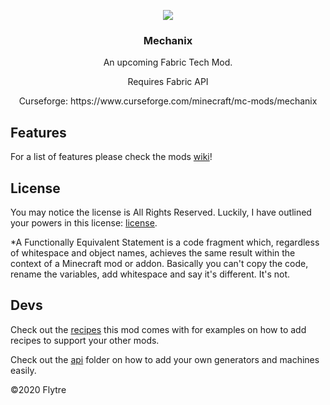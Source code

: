 <p align="center"><img src="https://imgur.com/FK8W3Mn.png"></p>
<h3 align="center">Mechanix</h3>
<p align="center">An upcoming Fabric Tech Mod.</p>
<p align="center">
  Requires Fabric API
</p>
<p align="center">
  Curseforge: https://www.curseforge.com/minecraft/mc-mods/mechanix
</p>

## Features
For a list of features please check the mods [wiki](https://www.flytre.net/mechanix)!

## License
You may notice the license is All Rights Reserved. Luckily, I have outlined your powers in this license: [license](https://github.com/Flytre/Mechanix/blob/master/LICENSE).

*A Functionally Equivalent Statement is a code fragment which, regardless of whitespace and object names, achieves the same result within the context of a Minecraft mod or addon. Basically you can't copy the code, rename the variables, add whitespace and say it's different. It's not.


## Devs
Check out the [recipes](https://github.com/Flytre/Mechanix/tree/master/src/main/resources/data/mechanix/recipes) this mod comes with for examples on how to add recipes to support your other mods.

Check out the [api](https://github.com/Flytre/Mechanix/tree/master/src/main/java/net/flytre/mechanix/api) folder on how to add your own generators and machines easily.

©2020 Flytre
